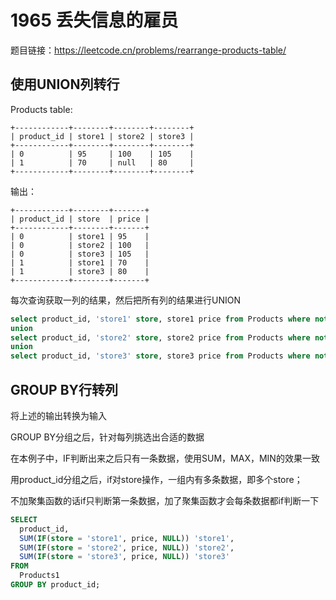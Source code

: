 # 1965 丢失信息的雇员

题目链接：<https://leetcode.cn/problems/rearrange-products-table/>

## 使用UNION列转行

Products table:

```text
+------------+--------+--------+--------+
| product_id | store1 | store2 | store3 |
+------------+--------+--------+--------+
| 0          | 95     | 100    | 105    |
| 1          | 70     | null   | 80     |
+------------+--------+--------+--------+
```

输出：

```text
+------------+--------+-------+
| product_id | store  | price |
+------------+--------+-------+
| 0          | store1 | 95    |
| 0          | store2 | 100   |
| 0          | store3 | 105   |
| 1          | store1 | 70    |
| 1          | store3 | 80    |
+------------+--------+-------+
```

每次查询获取一列的结果，然后把所有列的结果进行UNION

```sql
select product_id, 'store1' store, store1 price from Products where not store1 is NULL
union
select product_id, 'store2' store, store2 price from Products where not store2 is NULL
union
select product_id, 'store3' store, store3 price from Products where not store3 is NULL;
```

## GROUP BY行转列

将上述的输出转换为输入

GROUP BY分组之后，针对每列挑选出合适的数据

在本例子中，IF判断出来之后只有一条数据，使用SUM，MAX，MIN的效果一致

用product_id分组之后，if对store操作，一组内有多条数据，即多个store；

不加聚集函数的话if只判断第一条数据，加了聚集函数才会每条数据都if判断一下

```sql
SELECT 
  product_id,
  SUM(IF(store = 'store1', price, NULL)) 'store1',
  SUM(IF(store = 'store2', price, NULL)) 'store2',
  SUM(IF(store = 'store3', price, NULL)) 'store3' 
FROM
  Products1 
GROUP BY product_id;
```
